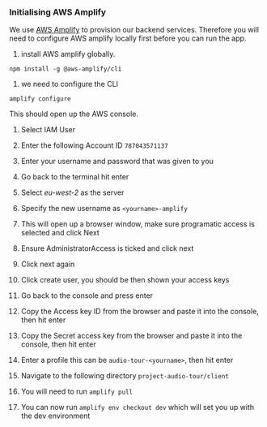 ### Initialising AWS Amplify

We use [AWS Amplify](https://aws.amazon.com/amplify/) to provision our backend services. Therefore you will need to configure AWS amplify locally first before you can run the app.

1. install AWS amplify globally.

```shell
npm install -g @aws-amplify/cli
```

1. we need to configure the CLI

```shell
amplify configure
```

This should open up the AWS console.

1. Select IAM User

1. Enter the following Account ID `787043571137`

1. Enter your username and password that was given to you

1. Go back to the terminal hit enter

1. Select *eu-west-2* as the server

1. Specify the new username as `<yourname>-amplify`

1. This will open up a browser window, make sure programatic access is selected and click Next

1. Ensure AdministratorAccess is ticked and click next

1. Click next again

1. Click create user, you should be then shown your access keys

1. Go back to the console and press enter

1. Copy the Access key ID from the browser and paste it into the console, then hit enter

1. Copy the Secret access key from the browser and paste it into the console, then hit enter

1. Enter a profile this can be `audio-tour-<yourname>`, then hit enter

1. Navigate to the following directory `project-audio-tour/client`

1. You will need to run `amplify pull`

1. You can now run `amplify env checkout dev` which will set you up with the dev environment